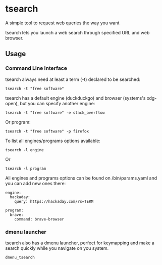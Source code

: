 # tsearch

A simple tool to request web queries the way you want

tsearch lets you launch a web search through specified URL and web browser.

## Usage

### Command Line Interface
tsearch always need at least a term (-t) declared to be searched:
```
tsearch -t "free software"
```
tsearch has a default engine (duckduckgo) and browser (systems's xdg-open), but you can specify another engine:
```
tsearch -t "free software" -e stack_overflow
```
Or program:
```
tsearch -t "free software" -p firefox
```
To list all engines/programs options available:
```
tsearch -l engine
```
Or
```
tsearch -l program
```
All engines and programs options can be found on /bin/params.yaml and you can add new ones there:
```
engine:
  hackaday:
    query: https://hackaday.com/?s=TERM

program:
  brave:
    command: brave-browser
```
### dmenu launcher
tsearch also has a dmenu launcher, perfect for keymapping and make a search quickly while you navigate on you system.
 ```
dmenu_tsearch
```
